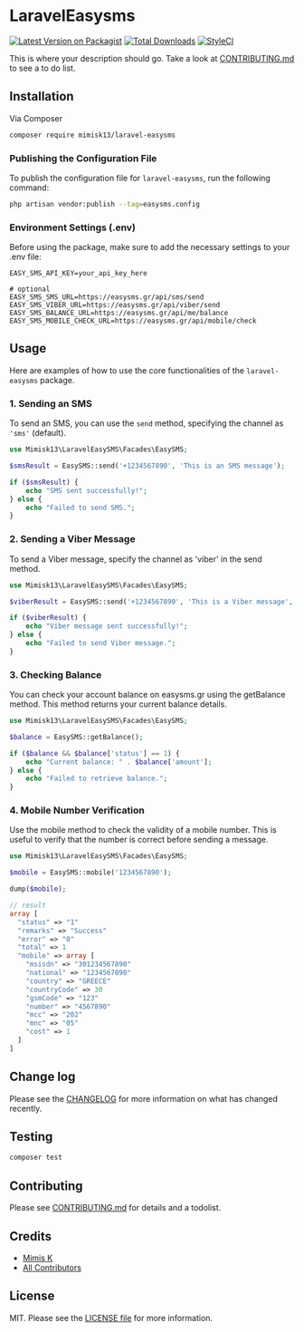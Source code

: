 # LaravelEasysms

[![Latest Version on Packagist][ico-version]][link-packagist]
[![Total Downloads][ico-downloads]][link-downloads]
[![StyleCI][ico-styleci]][link-styleci]

This is where your description should go. Take a look at [CONTRIBUTING.md](CONTRIBUTING.md) to see a to do list.

## Installation

Via Composer

```bash
composer require mimisk13/laravel-easysms
```

### Publishing the Configuration File

To publish the configuration file for `laravel-easysms`, run the following command:

```bash
php artisan vendor:publish --tag=easysms.config
```

### Environment Settings (.env)

Before using the package, make sure to add the necessary settings to your .env file:

```dotenv
EASY_SMS_API_KEY=your_api_key_here

# optional
EASY_SMS_SMS_URL=https://easysms.gr/api/sms/send
EASY_SMS_VIBER_URL=https://easysms.gr/api/viber/send
EASY_SMS_BALANCE_URL=https://easysms.gr/api/me/balance
EASY_SMS_MOBILE_CHECK_URL=https://easysms.gr/api/mobile/check
```

## Usage

Here are examples of how to use the core functionalities of the `laravel-easysms` package.

### 1. Sending an SMS

To send an SMS, you can use the `send` method, specifying the channel as `'sms'` (default).

```php
use Mimisk13\LaravelEasySMS\Facades\EasySMS;

$smsResult = EasySMS::send('+1234567890', 'This is an SMS message');

if ($smsResult) {
    echo "SMS sent successfully!";
} else {
    echo "Failed to send SMS.";
}
```

### 2. Sending a Viber Message

To send a Viber message, specify the channel as 'viber' in the send method.

```php
use Mimisk13\LaravelEasySMS\Facades\EasySMS;

$viberResult = EasySMS::send('+1234567890', 'This is a Viber message', 'viber');

if ($viberResult) {
    echo "Viber message sent successfully!";
} else {
    echo "Failed to send Viber message.";
}
```

### 3. Checking Balance

You can check your account balance on easysms.gr using the getBalance method. This method returns your current balance details.

```php
use Mimisk13\LaravelEasySMS\Facades\EasySMS;

$balance = EasySMS::getBalance();

if ($balance && $balance['status'] == 1) {
    echo "Current balance: " . $balance['amount'];
} else {
    echo "Failed to retrieve balance.";
}
```

### 4. Mobile Number Verification

Use the mobile method to check the validity of a mobile number. This is useful to verify that the number is correct before sending a message.

```php
use Mimisk13\LaravelEasySMS\Facades\EasySMS;

$mobile = EasySMS::mobile('1234567890');

dump($mobile);

// result
array [
  "status" => "1"
  "remarks" => "Success"
  "error" => "0"
  "total" => 1
  "mobile" => array [
    "msisdn" => "301234567890"
    "national" => "1234567890"
    "country" => "GREECE"
    "countryCode" => 30
    "gsmCode" => "123"
    "number" => "4567890"
    "mcc" => "202"
    "mnc" => "05"
    "cost" => 1
  ]
]
```

## Change log

Please see the [CHANGELOG](CHANGELOG.md) for more information on what has changed recently.

## Testing

```bash
composer test
```

## Contributing

Please see [CONTRIBUTING.md](CONTRIBUTING.md) for details and a todolist.

## Credits

- [Mimis K][link-author]
- [All Contributors][link-contributors]

## License

MIT. Please see the [LICENSE file](LICENSE.md) for more information.

[ico-version]: https://img.shields.io/packagist/v/mimisk13/laravel-easysms.svg?style=flat-square
[ico-downloads]: https://img.shields.io/packagist/dt/mimisk13/laravel-easysms.svg?style=flat-square
[ico-styleci]: https://github.styleci.io/repos/882819567/shield

[link-packagist]: https://packagist.org/packages/mimisk13/laravel-easysms
[link-downloads]: https://packagist.org/packages/mimisk13/laravel-easysms
[link-styleci]: https://github.styleci.io/repos/882819567
[link-author]: https://github.com/mimisk13
[link-contributors]: ../../contributors
